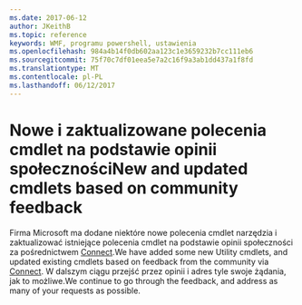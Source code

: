 ```yaml
---
ms.date: 2017-06-12
author: JKeithB
ms.topic: reference
keywords: WMF, programu powershell, ustawienia
ms.openlocfilehash: 984a4b14f0db602aa123c1e3659232b7cc111eb6
ms.sourcegitcommit: 75f70c7df01eea5e7a2c16f9a3ab1dd437a1f8fd
ms.translationtype: MT
ms.contentlocale: pl-PL
ms.lasthandoff: 06/12/2017
---
```

# <a name="new-and-updated-cmdlets-based-on-community-feedback"></a><span data-ttu-id="1cd7d-102">Nowe i zaktualizowane polecenia cmdlet na podstawie opinii społeczności</span><span class="sxs-lookup"><span data-stu-id="1cd7d-102">New and updated cmdlets based on community feedback</span></span> 
<span data-ttu-id="1cd7d-103">Firma Microsoft ma dodane niektóre nowe polecenia cmdlet narzędzia i zaktualizować istniejące polecenia cmdlet na podstawie opinii społeczności za pośrednictwem [Connect](https://connect.microsoft.com/powershell).</span><span class="sxs-lookup"><span data-stu-id="1cd7d-103">We have added some new Utility cmdlets, and updated existing cmdlets based on feedback from the community via [Connect](https://connect.microsoft.com/powershell).</span></span> <span data-ttu-id="1cd7d-104">W dalszym ciągu przejść przez opinii i adres tyle swoje żądania, jak to możliwe.</span><span class="sxs-lookup"><span data-stu-id="1cd7d-104">We continue to go through the feedback, and address as many of your requests as possible.</span></span>

